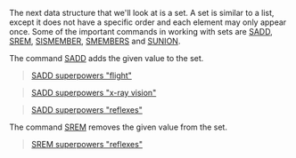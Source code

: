 The next data structure that we'll look at is a set. A set is similar to a
list, except it does not have a specific order and each element may only appear
once. Some of the important commands in working with sets are [SADD](#help), [SREM](#help),
[SISMEMBER](#help), [SMEMBERS](#help) and [SUNION](#help).

The command [SADD](#help) adds the given value to the set.
> [SADD superpowers "flight"](#run)

> [SADD superpowers "x-ray vision"](#run)

> [SADD superpowers "reflexes"](#run)

The command [SREM](#help) removes the given value from the set.

> [SREM superpowers "reflexes"](#run)
